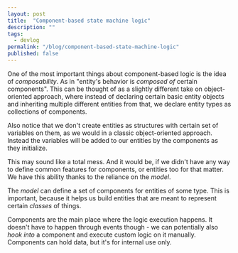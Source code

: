 ```yaml
---
layout: post
title:  "Component-based state machine logic"
description: ""
tags:
  - devlog
permalink: "/blog/component-based-state-machine-logic"
published: false
---
```


<meta property="og:image" content="https://images.unsplash.com/photo-1580432522609-d073f3f4b4f9?ixlib=rb-1.2.1&ixid=eyJhcHBfaWQiOjEyMDd9&auto=format&fit=crop&w=530&h=300&q=80"/>



One of the most important things about component-based logic is the idea of *composability*. As in "entity's behavior is *composed of* certain components". This can be thought of as a slightly different take on object-oriented approach, where instead of declaring certain basic entity objects and inheriting multiple different entities from that, we declare entity types as collections of components.

Also notice that we don't create entities as structures with certain set of variables on them, as we would in a classic object-oriented approach. Instead the variables will be added to our entities by the components as they initialize.

This may sound like a total mess. And it would be, if we didn't have any way to define common features for components, or entities too for that matter. We have this ability thanks to the reliance on the *model*.

The *model* can define a set of components for entities of some type. This is important, because it helps us build entities that are meant to represent certain *classes* of things.


Components are the main place where the logic execution happens. It doesn't have to happen through events though - we can potentially also *hook into* a component and execute custom logic on it manually. Components can hold data, but it's for internal use only.
